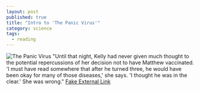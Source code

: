 ```yaml
---
layout: post
published: true
title: "Intro to 'The Panic Virus'"
category: science
tags: 
  - reading
---
```


![The Panic Virus](http://autismsciencefoundation.org/sites/default/files/THE-PANIC-VIRUS-cover.jpg)
"Until that night, Kelly had never given much thought to the potential repercussions of her decision not to have Matthew vaccinated. 'I must have read somewhere that after he turned three, he would have been okay for many of those diseases,' she says. 'I thought he was in the clear.' She was wrong." [Fake External Link](www.theraptorlab.com)